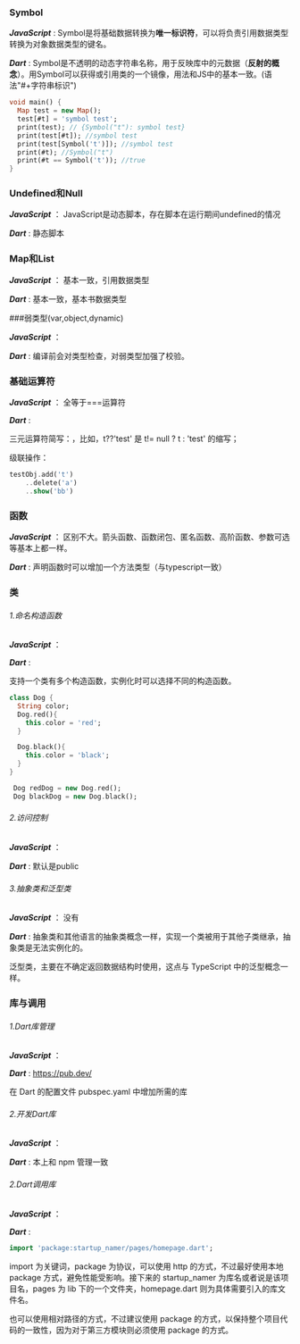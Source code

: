 ### Symbol

 ***JavaScript*** : Symbol是将基础数据转换为**唯一标识符**，可以将负责引用数据类型转换为对象数据类型的键名。

 ***Dart*** : Symbol是不透明的动态字符串名称，用于反映库中的元数据（**反射的概念**）。用Symbol可以获得或引用类的一个镜像，用法和JS中的基本一致。(语法"#+字符串标识")

 ```dart
 void main() {
   Map test = new Map();
   test[#t] = 'symbol test';
   print(test); // {Symbol("t"): symbol test}
   print(test[#t]); //symbol test
   print(test[Symbol('t')]); //symbol test
   print(#t); //Symbol("t")
   print(#t == Symbol('t')); //true
 }
 ```

### Undefined和Null

***JavaScript*** ： JavaScript是动态脚本，存在脚本在运行期间undefined的情况

***Dart*** : 静态脚本

### Map和List

***JavaScript*** ： 基本一致，引用数据类型

***Dart*** : 基本一致，基本书数据类型

###弱类型(var,object,dynamic)

***JavaScript*** ： 

***Dart*** : 编译前会对类型检查，对弱类型加强了校验。

### 基础运算符

***JavaScript*** ： 全等于===运算符

***Dart*** : 

三元运算符简写：，比如，t??'test' 是 t!= null ? t : 'test' 的缩写；

级联操作：

```dart
testObj.add('t')
    ..delete('a')
    ..show('bb')
```



### 函数

***JavaScript*** ： 区别不大。箭头函数、函数闭包、匿名函数、高阶函数、参数可选等基本上都一样。

***Dart*** : 声明函数时可以增加一个方法类型（与typescript一致）

### 类

###### 1.命名构造函数

***JavaScript*** ： 

***Dart*** : 

支持一个类有多个构造函数，实例化时可以选择不同的构造函数。

```dart
class Dog {
  String color;
  Dog.red(){
    this.color = 'red';
  }

  Dog.black(){
    this.color = 'black';
  }
}

 Dog redDog = new Dog.red();
 Dog blackDog = new Dog.black();
```



###### 2.访问控制

***JavaScript*** ： 

***Dart*** : 默认是public

###### 3.抽象类和泛型类

***JavaScript*** ： 没有

***Dart*** : 抽象类和其他语言的抽象类概念一样，实现一个类被用于其他子类继承，抽象类是无法实例化的。

泛型类，主要在不确定返回数据结构时使用，这点与 TypeScript 中的泛型概念一样。

### 库与调用

###### 1.Dart库管理

***JavaScript*** ： 

***Dart*** : https://pub.dev/

在 Dart 的配置文件 pubspec.yaml 中增加所需的库

###### 2.开发Dart库

***JavaScript*** ： 

***Dart*** : 本上和 npm 管理一致

###### 2.Dart调用库

***JavaScript*** ： 

***Dart*** : 

```dart
import 'package:startup_namer/pages/homepage.dart';
```

import 为关键词，package 为协议，可以使用 http 的方式，不过最好使用本地 package 方式，避免性能受影响。接下来的 startup_namer 为库名或者说是该项目名，pages 为 lib 下的一个文件夹，homepage.dart 则为具体需要引入的库文件名。

也可以使用相对路径的方式，不过建议使用 package 的方式，以保持整个项目代码的一致性，因为对于第三方模块则必须使用 package 的方式。